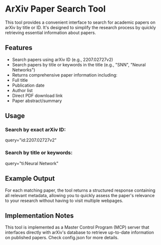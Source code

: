 # ArXiv Paper Search Tool

This tool provides a convenient interface to search for academic papers on arXiv by title or ID. It's designed to simplify the research process by quickly retrieving essential information about papers.

## Features

- Search papers using arXiv ID (e.g., 2207.02727v2)
- Search papers by title or keywords in the title (e.g., "SNN", "Neural Networks")
- Returns comprehensive paper information including:
 - Full title
 - Publication date
 - Author list
 - Direct PDF download link
 - Paper abstract/summary

## Usage

### Search by exact arXiv ID:
query="id:2207.02727v2"

### Search by title or keywords:
query="ti:Neural Network"

## Example Output

For each matching paper, the tool returns a structured response containing all relevant metadata, allowing you to quickly assess the paper's relevance to your research without having to visit multiple webpages.

## Implementation Notes

This tool is implemented as a Master Control Program (MCP) server that interfaces directly with arXiv's database to retrieve up-to-date information on published papers. Check config.json for more details.
